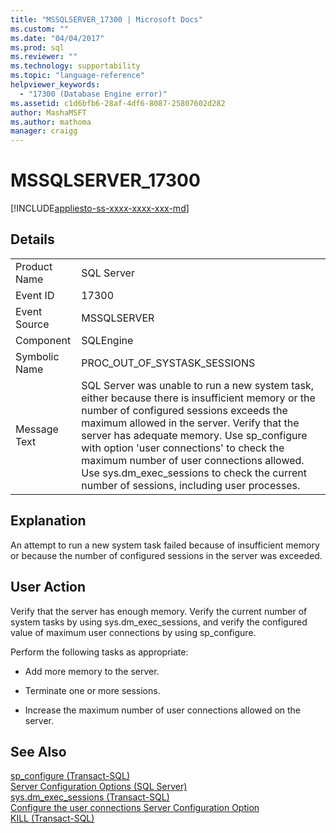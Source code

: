 ```yaml
---
title: "MSSQLSERVER_17300 | Microsoft Docs"
ms.custom: ""
ms.date: "04/04/2017"
ms.prod: sql
ms.reviewer: ""
ms.technology: supportability
ms.topic: "language-reference"
helpviewer_keywords: 
  - "17300 (Database Engine error)"
ms.assetid: c1d6bfb6-28af-4df6-8087-25807602d282
author: MashaMSFT
ms.author: mathoma
manager: craigg
---
```

# MSSQLSERVER_17300
[!INCLUDE[appliesto-ss-xxxx-xxxx-xxx-md](../../includes/appliesto-ss-xxxx-xxxx-xxx-md.md)]
  
## Details  
  
|||  
|-|-|  
|Product Name|SQL Server|  
|Event ID|17300|  
|Event Source|MSSQLSERVER|  
|Component|SQLEngine|  
|Symbolic Name|PROC_OUT_OF_SYSTASK_SESSIONS|  
|Message Text|SQL Server was unable to run a new system task, either because there is insufficient memory or the number of configured sessions exceeds the maximum allowed in the server. Verify that the server has adequate memory. Use sp_configure with option 'user connections' to check the maximum number of user connections allowed. Use sys.dm_exec_sessions to check the current number of sessions, including user processes.|  
  
## Explanation  
An attempt to run a new system task failed because of insufficient memory or because the number of configured sessions in the server was exceeded.  
  
## User Action  
Verify that the server has enough memory. Verify the current number of system tasks by using sys.dm_exec_sessions, and verify the configured value of maximum user connections by using sp_configure.  
  
Perform the following tasks as appropriate:  
  
-   Add more memory to the server.  
  
-   Terminate one or more sessions.  
  
-   Increase the maximum number of user connections allowed on the server.  
  
## See Also  
[sp_configure &#40;Transact-SQL&#41;](~/relational-databases/system-stored-procedures/sp-configure-transact-sql.md)  
[Server Configuration Options &#40;SQL Server&#41;](~/database-engine/configure-windows/server-configuration-options-sql-server.md)  
[sys.dm_exec_sessions &#40;Transact-SQL&#41;](~/relational-databases/system-dynamic-management-views/sys-dm-exec-query-stats-transact-sql.md)  
[Configure the user connections Server Configuration Option](~/database-engine/configure-windows/configure-the-user-connections-server-configuration-option.md)  
[KILL &#40;Transact-SQL&#41;](~/t-sql/language-elements/kill-transact-sql.md)  
  
